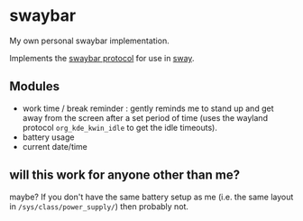 # swaybar

My own personal swaybar implementation.

Implements the [swaybar protocol](https://www.mankier.com/7/swaybar-protocol) for use in [sway](https://swaywm.org/).

## Modules

 - work time / break reminder : gently reminds me to stand up and get away from the screen after a set period of time (uses the wayland protocol `org_kde_kwin_idle` to get the idle timeouts).
 - battery usage
 - current date/time

## will this work for anyone other than me?

maybe? If you don't have the same battery setup as me (i.e. the same layout in `/sys/class/power_supply/`) then probably not.
